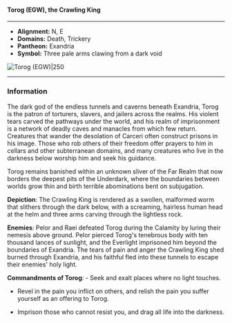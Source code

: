 #### Torog (EGW), the Crawling King
___

- **Alignment:** N, E
- **Domains:** Death, Trickery
- **Pantheon:** Exandria
- **Symbol:** Three pale arms clawing from a dark void

![Torog (EGW)|250](https://5etools-mirror-1.github.io/img/deities/EGW/Symbol%20of%20Torog.png)
___

### Information

The dark god of the endless tunnels and caverns beneath Exandria, Torog is the patron of torturers, slavers, and jailers across the realms. His violent tears carved the pathways under the world, and his realm of imprisonment is a network of deadly caves and manacles from which few return. Creatures that wander the desolation of Carceri often construct prisons in his image. Those who rob others of their freedom offer prayers to him in cellars and other subterranean domains, and many creatures who live in the darkness below worship him and seek his guidance.

Torog remains banished within an unknown sliver of the Far Realm that now borders the deepest pits of the Underdark, where the boundaries between worlds grow thin and birth terrible abominations bent on subjugation.

**Depiction**: The Crawling King is rendered as a swollen, malformed worm that slithers through the dark below, with a screaming, hairless human head at the helm and three arms carving through the lightless rock.

**Enemies**: Pelor and Raei defeated Torog during the Calamity by luring their nemesis above ground. Pelor pierced Torog's tenebrous body with ten thousand lances of sunlight, and the Everlight imprisoned him beyond the boundaries of Exandria. The tears of pain and anger the Crawling King shed burned through Exandria, and his faithful fled into these tunnels to escape their enemies' holy light.

**Commandments of Torog**: - Seek and exalt places where no light touches.

- Revel in the pain you inflict on others, and relish the pain you suffer yourself as an offering to Torog.

- Imprison those who cannot resist you, and drag all life into the darkness.